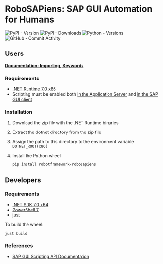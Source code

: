 # RoboSAPiens: SAP GUI Automation for Humans
![PyPI - Version](https://img.shields.io/pypi/v/robotframework-robosapiens)
![PyPI - Downloads](https://img.shields.io/pypi/dm/robotframework-robosapiens)
![Python - Versions](https://img.shields.io/pypi/pyversions/robotframework-robosapiens)
![GitHub - Commit Activity](https://img.shields.io/github/commit-activity/m/imbus/robotframework-robosapiens)

## Users

**[Documentation: Importing, Keywords](https://imbus.github.io/robotframework-robosapiens/)**

### Requirements

- [.NET Runtime 7.0 x86](https://dotnet.microsoft.com/en-us/download/dotnet/7.0)
- Scripting must be enabled both [in the Application Server](https://help.sap.com/saphelp_aii710/helpdata/en/ba/b8710932b8c64a9e8acf5b6f65e740/content.htm?no_cache=true) and [in the SAP GUI client](https://help.sap.com/docs/sap_gui_for_windows/63bd20104af84112973ad59590645513/7ddb7c9c4a4c43219a65eee4ca8db001.html?version=760.01&locale=en-US)


### Installation

1. Download the zip file with the .NET Runtime binaries
2. Extract the dotnet directory from the zip file
3. Assign the path to this directory to the environment variable `DOTNET_ROOT(x86)`
4. Install the Python wheel

    ```powershell
    pip install robotframework-robosapiens
    ```


## Developers

### Requirements

- [.NET SDK 7.0 x64](https://dotnet.microsoft.com/en-us/download/dotnet/7.0)
- [PowerShell 7](https://github.com/PowerShell/PowerShell)
- [just](https://github.com/casey/just/)

To build the wheel:

```
just build
```

### References

- [SAP GUI Scripting API Documentation](https://help.sap.com/docs/sap_gui_for_windows/b47d018c3b9b45e897faf66a6c0885a8/babdf65f4d0a4bd8b40f5ff132cb12fa.html?locale=en-US)
